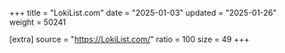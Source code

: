 +++
title = "LokiList.com"
date = "2025-01-03"
updated = "2025-01-26"
weight = 50241

[extra]
source = "https://LokiList.com/"
ratio = 100
size = 49
+++
